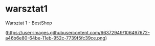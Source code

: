 # warsztat1
Warsztat 1 - BestShop

(https://user-images.githubusercontent.com/66372949/106497672-a46b6e80-64be-11eb-952c-7739f5fc39ce.png)

